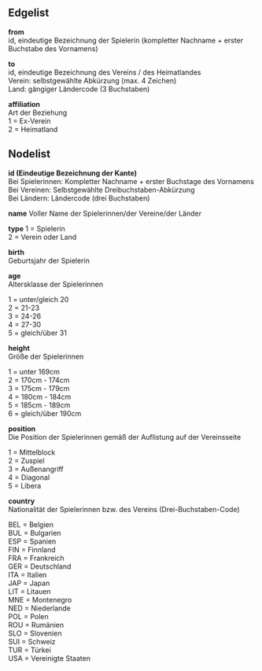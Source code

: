 ## Edgelist

**from**  
id, eindeutige Bezeichnung der Spielerin (kompletter Nachname + erster Buchstabe des Vornamens) 

**to**  
id, eindeutige Bezeichnung des Vereins / des Heimatlandes  
Verein: selbstgewählte Abkürzung (max. 4 Zeichen)  
Land: gängiger Ländercode (3 Buchstaben)  

**affiliation**  
Art der Beziehung  
1 = Ex-Verein  
2 = Heimatland  


## Nodelist

**id (Eindeutige Bezeichnung der Kante)**  
Bei Spielerinnen: Kompletter Nachname + erster Buchstage des Vornamens  
Bei Vereinen: Selbstgewählte Dreibuchstaben-Abkürzung  
Bei Ländern: Ländercode (drei Buchstaben)  
 
**name** 
Voller Name der Spielerinnen/der Vereine/der Länder  
 
**type** 
1 = Spielerin  
2 = Verein oder Land  
 
**birth**  
Geburtsjahr der Spielerin  
 
**age**  
Altersklasse der Spielerinnen  
 
1 = unter/gleich 20  
2 = 21-23  
3 = 24-26  
4 = 27-30  
5 = gleich/über 31  
 
**height**  
Größe der Spielerinnen  
 
1 = unter 169cm  
2 = 170cm - 174cm  
3 = 175cm - 179cm  
4 = 180cm - 184cm  
5 = 185cm - 189cm  
6 = gleich/über 190cm  
 
**position**  
Die Position der Spielerinnen gemäß der Auflistung auf der Vereinsseite  
 
1 = Mittelblock  
2 = Zuspiel  
3 = Außenangriff  
4 = Diagonal  
5 = Libera  
 
**country**  
Nationalität der Spielerinnen bzw. des Vereins (Drei-Buchstaben-Code)  
 
BEL = Belgien  
BUL = Bulgarien  
ESP = Spanien  
FIN = Finnland  
FRA = Frankreich  
GER = Deutschland  
ITA = Italien  
JAP = Japan  
LIT = Litauen  
MNE = Montenegro  
NED = Niederlande  
POL = Polen  
ROU = Rumänien  
SLO = Slovenien  
SUI = Schweiz  
TUR = Türkei  
USA = Vereinigte Staaten  

